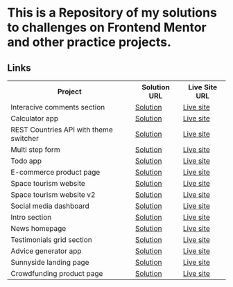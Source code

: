 
# This is a Repository of my solutions to challenges on Frontend Mentor and other practice projects.</h2>

## Links

<table width="100%">
<tr>
    <th>Project</th>
    <th>Solution URL</th>
    <th>Live Site URL</th>
  </tr>
  <tr>
    <td>Interacive comments section</td>
    <td><a href="https://www.frontendmentor.io/solutions/"</a>Solution</td>
    <td><a href="https://comment-sec.netlify.app">Live site</a></td>
  </tr>
  <tr>
    <td>Calculator app</td>
    <td><a href="https://www.frontendmentor.io/solutions/calculator-app-using-css-grid-flexbox-and-javascript-W6lGHxH9_h">Solution</a></td>
    <td><a href="https://calc-live.netlify.app">Live site</a></td>
  </tr>
  <tr>
    <td>REST Countries API with theme switcher</td>
    <td><a href="https://www.frontendmentor.io/solutions/multistep-form-YWjY9ctzuj">Solution</a></td>
    <td><a href="https://worlds-nations.netlify.app">Live site</a></td>
  </tr>
  <tr>
    <td>Multi step form</td>
    <td><a href="https://www.frontendmentor.io/solutions/multistep-form-YWjY9ctzuj">Solution</a></td>
    <td><a href="https://multistep-formlive.netlify.app">Live site</a></td>
  </tr>
  <tr>
    <td>Todo app</td>
    <td><a href="https://your-solution-url.com">Solution</a></td>
    <td><a href="https://domiha-todo.netlify.app">Live site</a></td>
  </tr>
  <tr>
    <td>E-commerce product page</td>
    <td><a href="https://www.frontendmentor.io/solutions/html-css-javascript-xtXH4w8QVl">Solution</a></td>
    <td><a href="https://e-com-product-page.netlify.app">Live site</a></td>
  </tr>
  <tr>
    <td>Space tourism website</td>
    <td><a href="https://www.frontendmentor.io/solutions/space-tourism-multipage-website-uxKXi_S_rL">Solution</a></td>
    <td><a href="https://spacetourweb.netlify.app">Live site</a></td>
  </tr>
  <tr>
    <td>Space tourism website v2</td>
    <td><a href="https://www.frontendmentor.io/solutions/space-tourism-multipage-website-uxKXi_S_rL">Solution</a></td>
    <td><a href="https://spacetourweb.netlify.app">Live site</a></td>
  </tr>
  <tr>
    <td>Social media dashboard</td>
    <td><a href="https://www.frontendmentor.io/solutions/social-media-dashboard-using-css-grid-and-javascript-Wokd8pa3wa">Solution</a></td>
    <td><a href="https://socialdashboard-live.netlify.app">Live site</a></td>
  </tr>
  <tr>
    <td>Intro section</td>
    <td><a href="https://www.frontendmentor.io/solutions/html-css-javascript-glTHvZo3wi">Solution</a></td>
    <td><a href="https://introsect.netlify.app">Live site</a></td>
  </tr>
  <tr>
    <td>News homepage</td>
    <td><a href="https://www.frontendmentor.io/solutions/new-homepage-using-css-grid-PRYr8y_kZM">Solution</a></td>
    <td><a href="https://news-homepage-live.netlify.app">Live site</a></td>
  </tr>
  <tr>
    <td>Testimonials grid section</td>
    <td><a href="https://www.frontendmentor.io/solutions/testimonials-section-using-css-grid-qlmLZ_dyET">Solution</a></td>
    <td><a href="https://grid-sec.netlify.app">Live site</a></td>
  </tr>
  <tr>
    <td>Advice generator app</td>
    <td><a href="https://www.frontendmentor.io/solutions/advice-generator-app-using-sass-and-javascript-OH9U-_LayG">Solution</a></td>
    <td><a href="https://advice-generator-app-live.netlify.app/">Live site</a></td>
  </tr>
  <tr>
    <td>Sunnyside landing page</td>
    <td><a href="https://www.frontendmentor.io/solutions/sunnyside-agency-landing-page-with-sass-and-javascript-kTSNM9BhOT">Solution</a></td>
    <td><a href="https://sunnyside-agency-live.netlify.app">Live site</a></td>
  </tr>
  <tr>
    <td>Crowdfunding product page</td>
    <td><a href="https://www.frontendmentor.io/solutions/crowdfundingproductpage-using-react-sass-headlessui-CJebLDKgG7">Solution</a></td>
    <td><a href="https://mastercraft-page.netlify.app">Live site</a></td>
  </tr>
</table>
